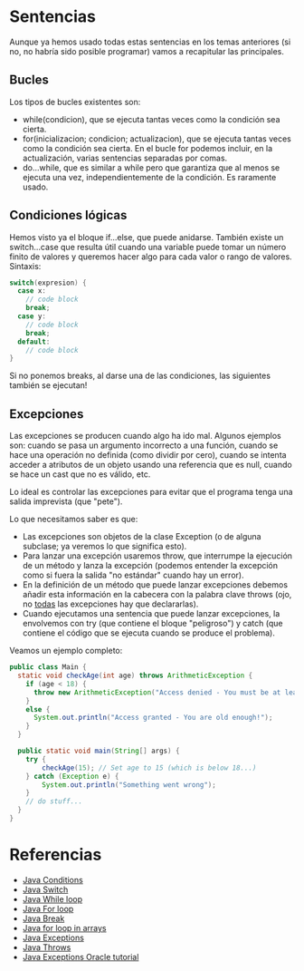 # Sentencias

Aunque ya hemos usado todas estas sentencias en los temas anteriores (si no, no habría sido posible programar) vamos a recapitular las principales.

## Bucles

Los tipos de bucles existentes son: 
* while(condicion), que se ejecuta tantas veces como la condición sea cierta. 
* for(inicializacion; condicion; actualizacion), que se ejecuta tantas veces como la condición sea cierta. En el bucle for podemos incluir, en la actualización, varias sentencias separadas por comas. 
* do...while, que es similar a while pero que garantiza que al menos se ejecuta una vez, independientemente de la condición. Es raramente usado. 

## Condiciones lógicas

Hemos visto ya el bloque if...else, que puede anidarse. También existe un switch...case que resulta útil cuando una variable puede tomar un número finito de valores y queremos hacer algo para cada valor o rango de valores. Sintaxis: 

```java
switch(expresion) {
  case x:
    // code block
    break;
  case y:
    // code block
    break;
  default:
    // code block
}
```
Si no ponemos breaks, al darse una de las condiciones, las siguientes también se ejecutan! 

## Excepciones

Las excepciones se producen cuando algo ha ido mal. Algunos ejemplos son: cuando se pasa un argumento incorrecto a una función, cuando se hace una operación no definida (como dividir por cero), cuando se intenta acceder a atributos de un objeto usando una referencia que es null, cuando se hace un cast que no es válido, etc. 

Lo ideal es controlar las excepciones para evitar que el programa tenga una salida imprevista (que "pete").

Lo que necesitamos saber es que: 
* Las excepciones son objetos de la clase Exception (o de alguna subclase; ya veremos lo que significa esto).
* Para lanzar una excepción usaremos throw, que interrumpe la ejecución de un método y lanza la excepción (podemos entender la excepción como si fuera la salida "no estándar" cuando hay un error).
* En la definición de un método que puede lanzar excepciones debemos añadir esta información en la cabecera con la palabra clave throws (ojo, no [todas](https://stackoverflow.com/questions/11589302/why-is-throws-exception-necessary-when-calling-a-function) las excepciones hay que declararlas). 
* Cuando ejecutamos una sentencia que puede lanzar excepciones, la envolvemos con try (que contiene el bloque "peligroso") y catch (que contiene el código que se ejecuta cuando se produce el problema).

Veamos un ejemplo completo: 

```java
public class Main {
  static void checkAge(int age) throws ArithmeticException {
    if (age < 18) {
      throw new ArithmeticException("Access denied - You must be at least 18 years old.");
    }
    else {
      System.out.println("Access granted - You are old enough!");
    }
  }

  public static void main(String[] args) {
    try {
        checkAge(15); // Set age to 15 (which is below 18...)
    } catch (Exception e) {
        System.out.println("Something went wrong");
    }
    // do stuff...
  }
}
```

# Referencias

* [Java Conditions](https://www.w3schools.com/java/java_conditions.asp)
* [Java Switch](https://www.w3schools.com/java/java_switch.asp)
* [Java While loop](https://www.w3schools.com/java/java_while_loop.asp)
* [Java For loop](https://www.w3schools.com/java/java_for_loop.asp)
* [Java Break](https://www.w3schools.com/java/java_break.asp)
* [Java for loop in arrays](https://www.w3schools.com/java/java_arrays_loop.asp)
* [Java Exceptions](https://www.w3schools.com/java/java_try_catch.asp)
* [Java Throws](https://www.w3schools.com/java/ref_keyword_throws.asp)
* [Java Exceptions Oracle tutorial](https://docs.oracle.com/javase/tutorial/essential/exceptions/definition.html)